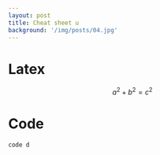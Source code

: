 ```yaml
---
layout: post
title: Cheat sheet u
background: '/img/posts/04.jpg'
---
```

# Latex
$$a^2 + b^2 = c^2$$
 
# Code
`code d`
